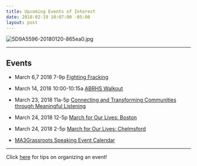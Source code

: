 ```yaml
---
title: Upcoming Events of Interest
date: 2018-02-19 10:07:00 -05:00
layout: post
---
```


![5D9A5596-20180120-865ea0.jpg](/uploads/5D9A5596-20180120-865ea0.jpg)

---

## Events

* March 6,7 2018 7-9p [Fighting Fracking](https://www.facebook.com/events/185745502024493/)


* March 14, 2018 10:00-10:15a  [ABRHS Walkout](https://actionnetwork.org/events/abrhs-walkout)


* March 23, 2018 11a-5p [Connecting and Transforming Communities through Meaningful Listening](https://www.eventbrite.com/e/youth-on-boardlisteningworks-training-connecting-transforming-communities-through-meaningful-tickets-43712638679)


* March 24, 2018 12-5p [March for Our Lives: Boston](https://www.facebook.com/events/1607397545975790/)


* March 24, 2018 2-5p [March for Our Lives: Chelmsford](https://www.facebook.com/events/172568543525779/)


* [MA3Grassroots Speaking Event Calendar](https://www.ma3grassroots.com/event-calendar)

---

Click [here](http://www.indivisibleacton.org/events/organize-an-event.html) for tips on organizing an event!